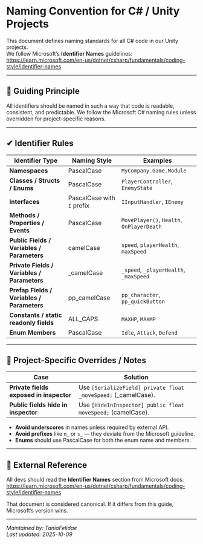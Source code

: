 # Naming Convention for C# / Unity Projects

This document defines naming standards for all C# code in our Unity projects.  
We follow Microsoft’s **Identifier Names** guidelines:  
https://learn.microsoft.com/en-us/dotnet/csharp/fundamentals/coding-style/identifier-names


---

## 📘 Guiding Principle  
All identifiers should be named in such a way that code is readable, consistent, and predictable. We follow the Microsoft C# naming rules unless overridden for project-specific reasons.

---

## ✔ Identifier Rules

| Identifier Type | Naming Style | Examples |
|------------------|--------------|----------|
| **Namespaces** | PascalCase | `MyCompany.Game.Module` |
| **Classes / Structs / Enums** | PascalCase | `PlayerController`, `EnemyState` |
| **Interfaces** | PascalCase with `I` prefix | `IInputHandler`, `IEnemy` |
| **Methods / Properties / Events** | PascalCase | `MovePlayer()`, `Health`, `OnPlayerDeath` |
| **Public Fields / Variables / Parameters** | camelCase | `speed`, `playerHealth`, `maxSpeed` |
| **Private Fields / Variables / Parameters** | _camelCase | `_speed`, `_playerHealth`, `_maxSpeed` |
| **Prefap Fields / Variables / Parameters** | pp_camelCase | `pp_character`, `pp_quickButton`|
| **Constants / static readonly fields** | ALL_CAPS | `MAXHP`, `MAXMP` |
| **Enum Members** | PascalCase | `Idle`, `Attack`, `Defend` |

---

## 🧷 Project-Specific Overrides / Notes

| Case | Solution |
|------------------|--------------|
| **Private fields exposed in inspector**  | Use `[SerializeField] private float _moveSpeed;` (_camelCase). |
| **Public fields hide in inspector**  | Use `[HideInInspector] public float moveSpeed;` (camelCase). |

- **Avoid underscores** in names unless required by external API.  
- **Avoid prefixes** like `m_` or `s_` — they deviate from the Microsoft guideline.  
- **Enums** should use PascalCase for both the enum name and members.

---

## 📎 External Reference  
All devs should read the **Identifier Names** section from Microsoft docs:  
https://learn.microsoft.com/en-us/dotnet/csharp/fundamentals/coding-style/identifier-names

That document is considered canonical. If it differs from this guide, Microsoft’s version wins.

---

_Maintained by: TaniaFelidae_  
_Last updated: 2025-10-09_  
